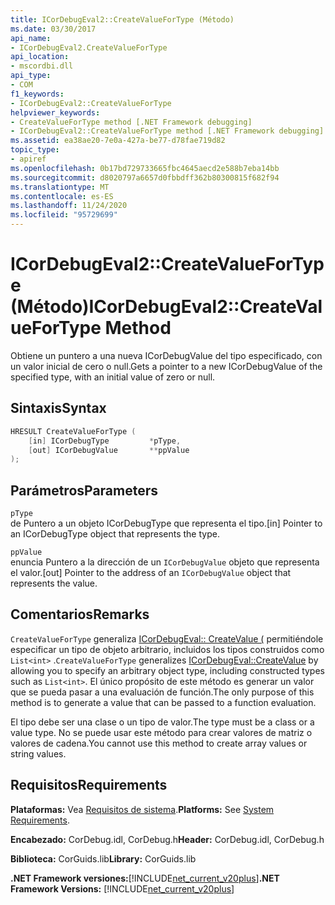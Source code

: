 ```yaml
---
title: ICorDebugEval2::CreateValueForType (Método)
ms.date: 03/30/2017
api_name:
- ICorDebugEval2.CreateValueForType
api_location:
- mscordbi.dll
api_type:
- COM
f1_keywords:
- ICorDebugEval2::CreateValueForType
helpviewer_keywords:
- CreateValueForType method [.NET Framework debugging]
- ICorDebugEval2::CreateValueForType method [.NET Framework debugging]
ms.assetid: ea38ae20-7e0a-427a-be77-d78fae719d82
topic_type:
- apiref
ms.openlocfilehash: 0b17bd729733665fbc4645aecd2e588b7eba14bb
ms.sourcegitcommit: d8020797a6657d0fbbdff362b80300815f682f94
ms.translationtype: MT
ms.contentlocale: es-ES
ms.lasthandoff: 11/24/2020
ms.locfileid: "95729699"
---
```

# <a name="icordebugeval2createvaluefortype-method"></a><span data-ttu-id="70cb4-102">ICorDebugEval2::CreateValueForType (Método)</span><span class="sxs-lookup"><span data-stu-id="70cb4-102">ICorDebugEval2::CreateValueForType Method</span></span>

<span data-ttu-id="70cb4-103">Obtiene un puntero a una nueva ICorDebugValue del tipo especificado, con un valor inicial de cero o null.</span><span class="sxs-lookup"><span data-stu-id="70cb4-103">Gets a pointer to a new ICorDebugValue of the specified type, with an initial value of zero or null.</span></span>  
  
## <a name="syntax"></a><span data-ttu-id="70cb4-104">Sintaxis</span><span class="sxs-lookup"><span data-stu-id="70cb4-104">Syntax</span></span>  
  
```cpp  
HRESULT CreateValueForType (  
    [in] ICorDebugType         *pType,  
    [out] ICorDebugValue       **ppValue  
);  
```  
  
## <a name="parameters"></a><span data-ttu-id="70cb4-105">Parámetros</span><span class="sxs-lookup"><span data-stu-id="70cb4-105">Parameters</span></span>  

 `pType`  
 <span data-ttu-id="70cb4-106">de Puntero a un objeto ICorDebugType que representa el tipo.</span><span class="sxs-lookup"><span data-stu-id="70cb4-106">[in] Pointer to an ICorDebugType object that represents the type.</span></span>  
  
 `ppValue`  
 <span data-ttu-id="70cb4-107">enuncia Puntero a la dirección de un `ICorDebugValue` objeto que representa el valor.</span><span class="sxs-lookup"><span data-stu-id="70cb4-107">[out] Pointer to the address of an `ICorDebugValue` object that represents the value.</span></span>  
  
## <a name="remarks"></a><span data-ttu-id="70cb4-108">Comentarios</span><span class="sxs-lookup"><span data-stu-id="70cb4-108">Remarks</span></span>  

 <span data-ttu-id="70cb4-109">`CreateValueForType` generaliza [ICorDebugEval:: CreateValue (](icordebugeval-createvalue-method.md) permitiéndole especificar un tipo de objeto arbitrario, incluidos los tipos construidos como `List<int>` .</span><span class="sxs-lookup"><span data-stu-id="70cb4-109">`CreateValueForType` generalizes [ICorDebugEval::CreateValue](icordebugeval-createvalue-method.md) by allowing you to specify an arbitrary object type, including constructed types such as `List<int>`.</span></span> <span data-ttu-id="70cb4-110">El único propósito de este método es generar un valor que se pueda pasar a una evaluación de función.</span><span class="sxs-lookup"><span data-stu-id="70cb4-110">The only purpose of this method is to generate a value that can be passed to a function evaluation.</span></span>  
  
 <span data-ttu-id="70cb4-111">El tipo debe ser una clase o un tipo de valor.</span><span class="sxs-lookup"><span data-stu-id="70cb4-111">The type must be a class or a value type.</span></span> <span data-ttu-id="70cb4-112">No se puede usar este método para crear valores de matriz o valores de cadena.</span><span class="sxs-lookup"><span data-stu-id="70cb4-112">You cannot use this method to create array values or string values.</span></span>  
  
## <a name="requirements"></a><span data-ttu-id="70cb4-113">Requisitos</span><span class="sxs-lookup"><span data-stu-id="70cb4-113">Requirements</span></span>  

 <span data-ttu-id="70cb4-114">**Plataformas:** Vea [Requisitos de sistema](../../get-started/system-requirements.md).</span><span class="sxs-lookup"><span data-stu-id="70cb4-114">**Platforms:** See [System Requirements](../../get-started/system-requirements.md).</span></span>  
  
 <span data-ttu-id="70cb4-115">**Encabezado:** CorDebug.idl, CorDebug.h</span><span class="sxs-lookup"><span data-stu-id="70cb4-115">**Header:** CorDebug.idl, CorDebug.h</span></span>  
  
 <span data-ttu-id="70cb4-116">**Biblioteca:** CorGuids.lib</span><span class="sxs-lookup"><span data-stu-id="70cb4-116">**Library:** CorGuids.lib</span></span>  
  
 <span data-ttu-id="70cb4-117">**.NET Framework versiones:**[!INCLUDE[net_current_v20plus](../../../../includes/net-current-v20plus-md.md)]</span><span class="sxs-lookup"><span data-stu-id="70cb4-117">**.NET Framework Versions:** [!INCLUDE[net_current_v20plus](../../../../includes/net-current-v20plus-md.md)]</span></span>

